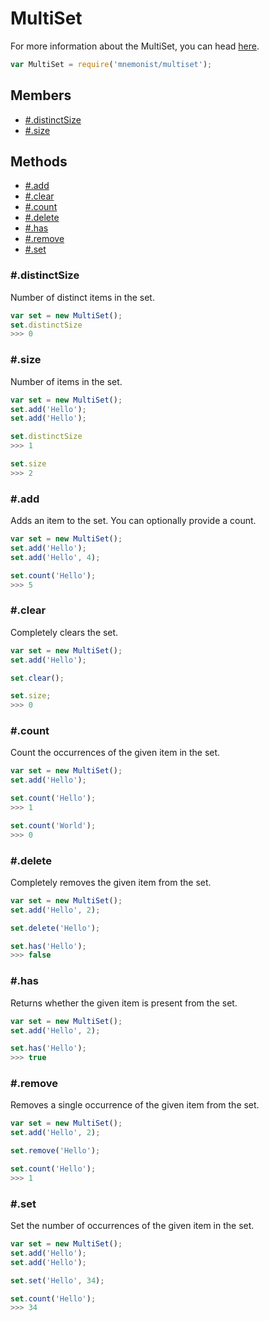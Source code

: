 # MultiSet

For more information about the MultiSet, you can head [here](https://en.wikipedia.org/wiki/Multiset).

```js
var MultiSet = require('mnemonist/multiset');
```

## Members

* [#.distinctSize](#distinctSize)
* [#.size](#size)

## Methods

* [#.add](#add)
* [#.clear](#clear)
* [#.count](#count)
* [#.delete](#delete)
* [#.has](#has)
* [#.remove](#remove)
* [#.set](#set)

### #.distinctSize

Number of distinct items in the set.

```js
var set = new MultiSet();
set.distinctSize
>>> 0
```

### #.size

Number of items in the set.

```js
var set = new MultiSet();
set.add('Hello');
set.add('Hello');

set.distinctSize
>>> 1

set.size
>>> 2
```

### #.add

Adds an item to the set. You can optionally provide a count.

```js
var set = new MultiSet();
set.add('Hello');
set.add('Hello', 4);

set.count('Hello');
>>> 5
```

### #.clear

Completely clears the set.

```js
var set = new MultiSet();
set.add('Hello');

set.clear();

set.size;
>>> 0
```

### #.count

Count the occurrences of the given item in the set.

```js
var set = new MultiSet();
set.add('Hello');

set.count('Hello');
>>> 1

set.count('World');
>>> 0
```

### #.delete

Completely removes the given item from the set.

```js
var set = new MultiSet();
set.add('Hello', 2);

set.delete('Hello');

set.has('Hello');
>>> false
```

### #.has

Returns whether the given item is present from the set.

```js
var set = new MultiSet();
set.add('Hello', 2);

set.has('Hello');
>>> true
```

### #.remove

Removes a single occurrence of the given item from the set.

```js
var set = new MultiSet();
set.add('Hello', 2);

set.remove('Hello');

set.count('Hello');
>>> 1
```

### #.set

Set the number of occurrences of the given item in the set.

```js
var set = new MultiSet();
set.add('Hello');
set.add('Hello');

set.set('Hello', 34);

set.count('Hello');
>>> 34
```
